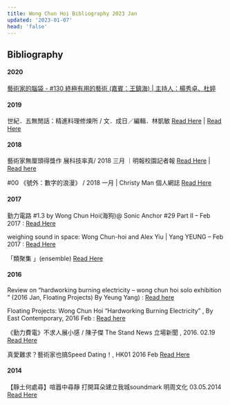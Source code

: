 ```yaml
---
title: Wong Chun Hoi Bibliography 2023 Jan
updated: '2023-01-07'
head: 'false'
---
```

## Bibliography

#### 2020
[藝術家的腦袋 -  #130 終極有用的藝術 (嘉賓：王鎮海)  | 主持人：楊秀卓、杜婷](https://www.rthk.hk/radio/radio5/programme/artistmind/episode/767811?lang=zh-hant)


#### 2019
世紀．五無閒話：精進料理修煉所 / 文．成日／編輯．林凱敏  [Read Here](https://news.mingpao.com/pns/%E4%BD%9C%E5%AE%B6%E5%B0%88%E6%AC%84/article/20191213/s00018/1576174763890/%E4%B8%96%E7%B4%80-%E4%BA%94%E7%84%A1%E9%96%92%E8%A9%B1-%E7%B2%BE%E9%80%B2%E6%96%99%E7%90%86%E4%BF%AE%E7%85%89%E6%89%80)  | <a href="/documents/20191213_MingPao.pdf" target="blank"> Read Here </a>
#### 2018
藝術家無厘頭得獎作 展科技率真/ 2018 三月 ｜明報校園記者報 [Read Here](https://news.mingpao.com/pns/%E6%95%99%E8%82%B2/article/20180327/s00011/1522087271777/%E7%AC%AC21%E5%B1%86%E6%A0%A1%E5%9C%92%E8%A8%98%E8%80%85-%E8%97%9D%E8%A1%93%E5%AE%B6%E7%84%A1%E5%8E%98%E9%A0%AD%E5%BE%97%E7%8D%8E%E4%BD%9C-%E5%B1%95%E7%A7%91%E6%8A%80%E7%8E%87%E7%9C%9F»»)  |  <a href="/documents/hardworkingcircuit2018ifvainterview.jpg"> Read here </a>

#00 《號外：數字的浪漫》 / 2018 一月 | Christy Man 個人網誌 [Read Here](https://medium.com/@ChristyMan/00-%E8%99%9F%E5%A4%96-%E6%95%B8%E5%AD%97%E7%9A%84%E6%B5%AA%E6%BC%AB-6a2368b901c2)

#### 2017

勤力電路 #1.3 by Wong Chun Hoi(海狗)@ Sonic Anchor #29 Part II – Feb 2017 : [Read Here](https://namijinamiji.wordpress.com/2017/02/21/%E5%8B%A4%E5%8A%9B%E9%9B%BB%E8%B7%AF-1-3-by-wong-chun-hoi%E6%B5%B7%E7%8B%97-sonic-anchor-29-part-ii/)

weighing sound in space: Wong Chun-hoi and Alex Yiu | Yang YEUNG  – Feb 2017 : [Read Here](http://www.aicahk.org/eng/reviews.asp?id=293&pg=1&fbclid=IwAR0SnY7AAYvk3fnn34LMnUzX5xY61SDAwx_rBOiaX8fiXZeIFV2M5UhxXNk)

「類聚集 」(ensemble)  [Read Here](https://talks.taishinart.org.tw/event/talks/2017062301)

#### 2016
Review on “hardworking burning electricity – wong chun hoi solo exhibition ” (2016 Jan, Floating Projects) By Yeung Yang) : [Read here](http://www.aicahk.org/eng/reviews.asp?id=306&pg=1)

Floating Projects: Wong Chun Hoi “Hardworking Burning Electricity” , By East Contemporary, 2016 Feb : [Read here](http://www.east-contemporary.com/2016/02/03/floating-projects-wong-chun-hoi-hardworking-burning-electricity/)

《勤力費電》不求人展小感 / 陳子傑  The Stand News 立場新聞 , 2016. 02.19 [Read Here](https://www.thestandnews.com/art/%E5%8B%A4%E5%8A%9B%E8%B2%BB%E9%9B%BB-%E4%B8%8D%E6%B1%82%E4%BA%BA%E5%B1%95%E5%B0%8F%E6%84%9F)


真愛難求？藝術家也搞Speed Dating！, HK01 2016 Feb [Read Here](https://www.hk01.com/%E5%A5%BD%E7%94%9F%E6%B4%BB/5972/%E7%9C%9F%E6%84%9B%E9%9B%A3%E6%B1%82-%E8%97%9D%E8%A1%93%E5%AE%B6%E4%B9%9F%E6%90%9Espeed-dating)

#### 2014
【靜土何處尋】喧囂中尋靜 打開耳朵建立我城soundmark 明周文化 03.05.2014 [Read Here](https://www.mpweekly.com/culture/%e9%9d%9c%e5%9c%9f%e4%bd%95%e8%99%95%e5%b0%8b-%e5%99%aa%e9%9f%b3-%e5%af%a7%e9%9d%9c-141861)
